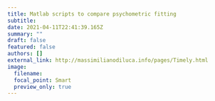 ```yaml
---
title: Matlab scripts to compare psychometric fitting
subtitle:
date: 2021-04-11T22:41:39.165Z
summary: ""
draft: false
featured: false
authors: []
external_link: http://massimilianodiluca.info/pages/Timely.html
image:
  filename:
  focal_point: Smart
  preview_only: true
---
```

